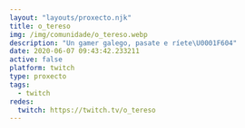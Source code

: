 ```yaml
---
layout: "layouts/proxecto.njk"
title: o_tereso
img: /img/comunidade/o_tereso.webp
description: "Un gamer galego, pasate e ríete\U0001F604"
date: 2020-06-07 09:43:42.233211
active: false
platform: twitch
type: proxecto
tags:
  - twitch
redes:
  twitch: https://twitch.tv/o_tereso
---
```

